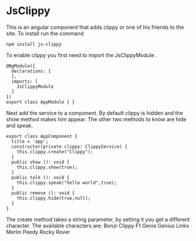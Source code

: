 # JsClippy
This is an angular component that adds clippy or one of his friends to the site. 
To install run the command
``` 
npm install js-clippy
``` 
To enable clippy you first need to import the JsClippyModule .

```
@NgModule({
  declarations: [
  ],
  imports: [
    JsClippyModule
  ]
})
export class AppModule { }
```
Next add the service to a component. By default clippy is hidden and the show method makes him appear.
The other two methods to know are hide and speak.
``` 
export class AppComponent {
  title = 'app';
  constructor(private clippy: ClippyService) {
    this.clippy.create("Clippy");
  }
  public show (): void {
    this.clippy.show(true);
  }
  public talk (): void {
    this.clippy.speak("hello world",true);
  }
  public remove (): void {
    this.clippy.hide(true,null);
  }
}
```
The create method takes a string parameter, by setting it you get a different character. 
The available characters are: 
Bonzi
Clippy
F1
Genie
Genius
Links
Merlin
Peedy
Rocky
Rover